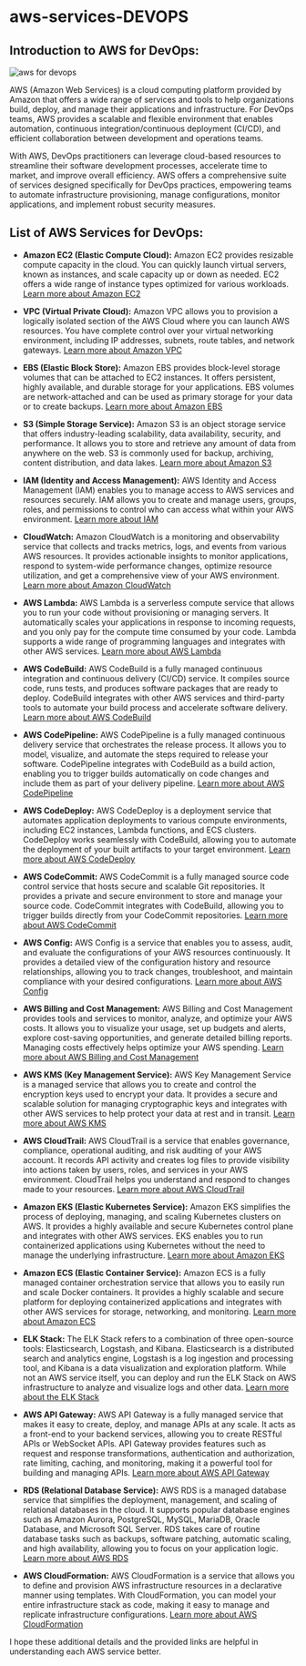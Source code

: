 # aws-services-DEVOPS


## Introduction to AWS for DevOps:


  ![aws for devops](https://github.com/SachinBorse009/aws-services-DEVOPS/assets/111965224/9c648121-3929-4277-a841-63544c0fe4aa)

AWS (Amazon Web Services) is a cloud computing platform provided by Amazon that offers a wide range of services and tools to help organizations build, deploy, and manage their applications and infrastructure. For DevOps teams, AWS provides a scalable and flexible environment that enables automation, continuous integration/continuous deployment (CI/CD), and efficient collaboration between development and operations teams.

With AWS, DevOps practitioners can leverage cloud-based resources to streamline their software development processes, accelerate time to market, and improve overall efficiency. AWS offers a comprehensive suite of services designed specifically for DevOps practices, empowering teams to automate infrastructure provisioning, manage configurations, monitor applications, and implement robust security measures.

## List of AWS Services for DevOps:

- **Amazon EC2 (Elastic Compute Cloud):** Amazon EC2 provides resizable compute capacity in the cloud. You can quickly launch virtual servers, known as instances, and scale capacity up or down as needed. EC2 offers a wide range of instance types optimized for various workloads. [Learn more about Amazon EC2](https://aws.amazon.com/ec2/)

- **VPC (Virtual Private Cloud):** Amazon VPC allows you to provision a logically isolated section of the AWS Cloud where you can launch AWS resources. You have complete control over your virtual networking environment, including IP addresses, subnets, route tables, and network gateways. [Learn more about Amazon VPC](https://aws.amazon.com/vpc/)

- **EBS (Elastic Block Store):** Amazon EBS provides block-level storage volumes that can be attached to EC2 instances. It offers persistent, highly available, and durable storage for your applications. EBS volumes are network-attached and can be used as primary storage for your data or to create backups. [Learn more about Amazon EBS](https://aws.amazon.com/ebs/)

- **S3 (Simple Storage Service):** Amazon S3 is an object storage service that offers industry-leading scalability, data availability, security, and performance. It allows you to store and retrieve any amount of data from anywhere on the web. S3 is commonly used for backup, archiving, content distribution, and data lakes. [Learn more about Amazon S3](https://aws.amazon.com/s3/)

- **IAM (Identity and Access Management):** AWS Identity and Access Management (IAM) enables you to manage access to AWS services and resources securely. IAM allows you to create and manage users, groups, roles, and permissions to control who can access what within your AWS environment. [Learn more about IAM](https://aws.amazon.com/iam/)

- **CloudWatch:** Amazon CloudWatch is a monitoring and observability service that collects and tracks metrics, logs, and events from various AWS resources. It provides actionable insights to monitor applications, respond to system-wide performance changes, optimize resource utilization, and get a comprehensive view of your AWS environment. [Learn more about Amazon CloudWatch](https://aws.amazon.com/cloudwatch/)

- **AWS Lambda:** AWS Lambda is a serverless compute service that allows you to run your code without provisioning or managing servers. It automatically scales your applications in response to incoming requests, and you only pay for the compute time consumed by your code. Lambda supports a wide range of programming languages and integrates with other AWS services. [Learn more about AWS Lambda](https://aws.amazon.com/cloudwatch/)

- **AWS CodeBuild:** AWS CodeBuild is a fully managed continuous integration and continuous delivery (CI/CD) service. It compiles source code, runs tests, and produces software packages that are ready to deploy. CodeBuild integrates with other AWS services and third-party tools to automate your build process and accelerate software delivery. [Learn more about AWS CodeBuild](https://aws.amazon.com/codebuild/)

- **AWS CodePipeline:** AWS CodePipeline is a fully managed continuous delivery service that orchestrates the release process. It allows you to model, visualize, and automate the steps required to release your software. CodePipeline integrates with CodeBuild as a build action, enabling you to trigger builds automatically on code changes and include them as part of your delivery pipeline. [Learn more about AWS CodePipeline](https://aws.amazon.com/codepipeline/)

- **AWS CodeDeploy:** AWS CodeDeploy is a deployment service that automates application deployments to various compute environments, including EC2 instances, Lambda functions, and ECS clusters. CodeDeploy works seamlessly with CodeBuild, allowing you to automate the deployment of your built artifacts to your target environment. [Learn more about AWS CodeDeploy](https://aws.amazon.com/codedeploy/)

- **AWS CodeCommit:** AWS CodeCommit is a fully managed source code control service that hosts secure and scalable Git repositories. It provides a private and secure environment to store and manage your source code. CodeCommit integrates with CodeBuild, allowing you to trigger builds directly from your CodeCommit repositories. [Learn more about AWS CodeCommit](https://aws.amazon.com/codecommit/)

- **AWS Config:** AWS Config is a service that enables you to assess, audit, and evaluate the configurations of your AWS resources continuously. It provides a detailed view of the configuration history and resource relationships, allowing you to track changes, troubleshoot, and maintain compliance with your desired configurations. [Learn more about AWS Config](https://aws.amazon.com/config/)

- **AWS Billing and Cost Management:** AWS Billing and Cost Management provides tools and services to monitor, analyze, and optimize your AWS costs. It allows you to visualize your usage, set up budgets and alerts, explore cost-saving opportunities, and generate detailed billing reports. Managing costs effectively helps optimize your AWS spending. [Learn more about AWS Billing and Cost Management](https://aws.amazon.com/aws-cost-management/)

- **AWS KMS (Key Management Service):** AWS Key Management Service is a managed service that allows you to create and control the encryption keys used to encrypt your data. It provides a secure and scalable solution for managing cryptographic keys and integrates with other AWS services to help protect your data at rest and in transit. [Learn more about AWS KMS](https://aws.amazon.com/kms/)

- **AWS CloudTrail:** AWS CloudTrail is a service that enables governance, compliance, operational auditing, and risk auditing of your AWS account. It records API activity and creates log files to provide visibility into actions taken by users, roles, and services in your AWS environment. CloudTrail helps you understand and respond to changes made to your resources. [Learn more about AWS CloudTrail](https://aws.amazon.com/cloudtrail/)

- **Amazon EKS (Elastic Kubernetes Service):** Amazon EKS simplifies the process of deploying, managing, and scaling Kubernetes clusters on AWS. It provides a highly available and secure Kubernetes control plane and integrates with other AWS services. EKS enables you to run containerized applications using Kubernetes without the need to manage the underlying infrastructure. [Learn more about Amazon EKS](https://aws.amazon.com/eks/)

- **Amazon ECS (Elastic Container Service):** Amazon ECS is a fully managed container orchestration service that allows you to easily run and scale Docker containers. It provides a highly scalable and secure platform for deploying containerized applications and integrates with other AWS services for storage, networking, and monitoring. [Learn more about Amazon ECS](https://aws.amazon.com/ecs/)

- **ELK Stack:** The ELK Stack refers to a combination of three open-source tools: Elasticsearch, Logstash, and Kibana. Elasticsearch is a distributed search and analytics engine, Logstash is a log ingestion and processing tool, and Kibana is a data visualization and exploration platform. While not an AWS service itself, you can deploy and run the ELK Stack on AWS infrastructure to analyze and visualize logs and other data. [Learn more about the ELK Stack](https://www.elastic.co/elastic-stack/)

- **AWS API Gateway:** AWS API Gateway is a fully managed service that makes it easy to create, deploy, and manage APIs at any scale. It acts as a front-end to your backend services, allowing you to create RESTful APIs or WebSocket APIs. API Gateway provides features such as request and response transformations, authentication and authorization, rate limiting, caching, and monitoring, making it a powerful tool for building and managing APIs. [Learn more about AWS API Gateway](https://www.elastic.co/elastic-stack/)

- **RDS (Relational Database Service):** AWS RDS is a managed database service that simplifies the deployment, management, and scaling of relational databases in the cloud. It supports popular database engines such as Amazon Aurora, PostgreSQL, MySQL, MariaDB, Oracle Database, and Microsoft SQL Server. RDS takes care of routine database tasks such as backups, software patching, automatic scaling, and high availability, allowing you to focus on your application logic. [Learn more about AWS RDS](https://aws.amazon.com/cloudformation/)

- **AWS CloudFormation:** AWS CloudFormation is a service that allows you to define and provision AWS infrastructure resources in a declarative manner using templates. With CloudFormation, you can model your entire infrastructure stack as code, making it easy to manage and replicate infrastructure configurations. [Learn more about AWS CloudFormation](https://aws.amazon.com/cloudformation/)

I hope these additional details and the provided links are helpful in understanding each AWS service better.
